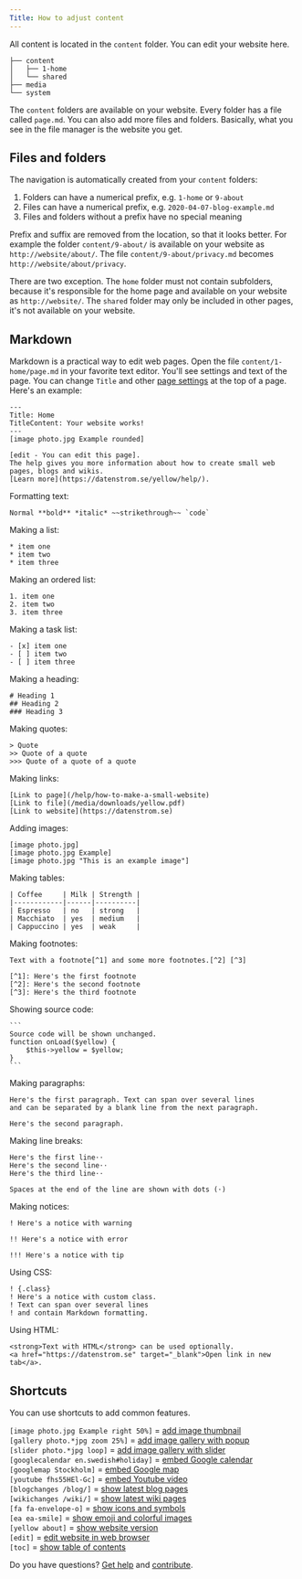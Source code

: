 ```yaml
---
Title: How to adjust content 
---
```

All content is located in the `content` folder. You can edit your website here.

    ├── content
    │   ├── 1-home
    │   └── shared
    ├── media
    └── system

The `content` folders are available on your website. Every folder has a file called `page.md`. You can also add more files and folders. Basically, what you see in the file manager is the website you get.

## Files and folders

The navigation is automatically created from your `content` folders:

1. Folders can have a numerical prefix, e.g. `1-home` or `9-about`
2. Files can have a numerical prefix, e.g. `2020-04-07-blog-example.md`
3. Files and folders without a prefix have no special meaning

Prefix and suffix are removed from the location, so that it looks better. For example the folder `content/9-about/` is available on your website as `http://website/about/`. The file `content/9-about/privacy.md` becomes `http://website/about/privacy`. 

There are two exception. The `home` folder must not contain subfolders, because it's responsible for the home page and available on your website as `http://website/`. The `shared` folder may only be included in other pages, it's not available on your website.

## Markdown

Markdown is a practical way to edit web pages. Open the file `content/1-home/page.md` in your favorite text editor. You'll see settings and text of the page. You can change `Title` and other [page settings](how-to-adjust-system#page-settings) at the top of a page. Here's an example:

    ---
    Title: Home
    TitleContent: Your website works!
    ---
    [image photo.jpg Example rounded]
    
    [edit - You can edit this page]. 
    The help gives you more information about how to create small web pages, blogs and wikis. 
    [Learn more](https://datenstrom.se/yellow/help/).

Formatting text:

    Normal **bold** *italic* ~~strikethrough~~ `code`

Making a list:

    * item one
    * item two
    * item three

Making an ordered list:

    1. item one
    2. item two
    3. item three

Making a task list:

    - [x] item one
    - [ ] item two
    - [ ] item three

Making a heading:

    # Heading 1
    ## Heading 2
    ### Heading 3

Making quotes:

    > Quote
    >> Quote of a quote
    >>> Quote of a quote of a quote

Making links:

    [Link to page](/help/how-to-make-a-small-website)
    [Link to file](/media/downloads/yellow.pdf)
    [Link to website](https://datenstrom.se)

Adding images:

    [image photo.jpg]
    [image photo.jpg Example]
    [image photo.jpg "This is an example image"]

Making tables:

    | Coffee     | Milk | Strength |
    |------------|------|----------|
    | Espresso   | no   | strong   |
    | Macchiato  | yes  | medium   |
    | Cappuccino | yes  | weak     |

Making footnotes:

    Text with a footnote[^1] and some more footnotes.[^2] [^3]
    
    [^1]: Here's the first footnote
    [^2]: Here's the second footnote
    [^3]: Here's the third footnote

Showing source code:

    ```
    Source code will be shown unchanged.
    function onLoad($yellow) {
        $this->yellow = $yellow;
    }
    ```

Making paragraphs:

    Here's the first paragraph. Text can span over several lines
    and can be separated by a blank line from the next paragraph.

    Here's the second paragraph.

Making line breaks:

    Here's the first line⋅⋅
    Here's the second line⋅⋅
    Here's the third line⋅⋅
    
    Spaces at the end of the line are shown with dots (⋅)

Making notices:

    ! Here's a notice with warning
    
    !! Here's a notice with error
    
    !!! Here's a notice with tip

Using CSS:

    ! {.class}
    ! Here's a notice with custom class.
    ! Text can span over several lines
    ! and contain Markdown formatting.

Using HTML:

    <strong>Text with HTML</strong> can be used optionally.
    <a href="https://datenstrom.se" target="_blank">Open link in new tab</a>.

## Shortcuts

You can use shortcuts to add common features.

`[image photo.jpg Example right 50%]` = [add image thumbnail](https://github.com/datenstrom/yellow-extensions/tree/master/source/image)  
`[gallery photo.*jpg zoom 25%]` = [add image gallery with popup](https://github.com/datenstrom/yellow-extensions/tree/master/source/gallery)  
`[slider photo.*jpg loop]` = [add image gallery with slider](https://github.com/datenstrom/yellow-extensions/tree/master/source/slider)  
`[googlecalendar en.swedish#holiday]` = [embed Google calendar](https://github.com/datenstrom/yellow-extensions/tree/master/source/googlecalendar)  
`[googlemap Stockholm]` = [embed Google map](https://github.com/datenstrom/yellow-extensions/tree/master/source/googlemap)  
`[youtube fhs55HEl-Gc]` = [embed Youtube video](https://github.com/datenstrom/yellow-extensions/tree/master/source/youtube)  
`[blogchanges /blog/]` = [show latest blog pages](https://github.com/datenstrom/yellow-extensions/tree/master/source/blog)  
`[wikichanges /wiki/]` = [show latest wiki pages](https://github.com/datenstrom/yellow-extensions/tree/master/source/wiki)  
`[fa fa-envelope-o]` = [show icons and symbols](https://github.com/datenstrom/yellow-extensions/tree/master/source/fontawesome)  
`[ea ea-smile]` = [show emoji and colorful images](https://github.com/datenstrom/yellow-extensions/tree/master/source/emojiawesome)  
`[yellow about]` = [show website version](https://github.com/datenstrom/yellow-extensions/tree/master/source/update)  
`[edit]` = [edit website in web browser](https://github.com/datenstrom/yellow-extensions/tree/master/source/edit)  
`[toc]` = [show table of contents](https://github.com/datenstrom/yellow-extensions/tree/master/source/toc)  

Do you have questions? [Get help](.) and [contribute](contributing-guidelines).
